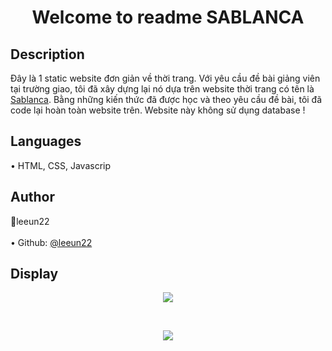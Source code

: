 <h1 align="center"> Welcome to readme SABLANCA </h1>

<h2> Description </h2>
Đây là 1 static website đơn giản về thời trang. Với yêu cầu đề bài giảng viên tại trường giao, 
tôi đã xây dựng lại nó dựa trên website thời trang có tên là <a href = "https://sablanca.vn/"> Sablanca</a>.
Bằng những kiến thức đã được học và theo yêu cầu đề bài, tôi đã code lại hoàn toàn website trên. Website này không sử dụng database ! 

<h2> Languages </h2>
• HTML, CSS, Javascrip <br>

<h2> Author </h2>
👤leeun22 <br> <br>
• Github: <a href = "https://github.com/leeun22"> @leeun22 </a> <br>

<h2> Display </h2>
<p align="center">
<img max-width: 100% align="center" src="https://user-images.githubusercontent.com/117708296/220129965-07ba2c45-8f12-4e1b-9bb4-9c517cacbbeb.png">
</p> <br>
<p align="center">
<img max-width: 100% align="center" src="https://user-images.githubusercontent.com/117708296/220133544-f0875b25-a286-4a80-a2a1-405b0280c511.png">
</p>
